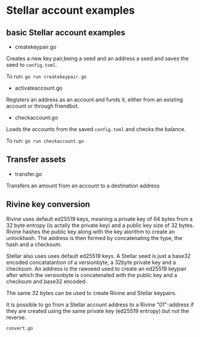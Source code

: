 # Stellar account examples

## basic Stellar account examples

- createkeypair.go

Creates a new key pair,being a seed and an address a seed and  saves the seed to `config.toml`.

To run:
`go run createkeypair.go`

- activateaccount.go

Registers an address as an  account and funds it, either from an existing account or through friendbot.

- checkaccount.go

Loads the accounts from the saved `config.toml` and checks the balance.

To run:
`go run checkaccount.go`

## Transfer assets

- transfer.go

Transfers an amount from an account to a destination address

## Rivine key conversion

Rivine uses default ed25519 keys, meaning a private key of 64 bytes from a 32 byte entropy (is actally the private key) and a public key size of 32 bytes.
Rivine hashes the public key along with the key alorithm to create an unlockhash. The address is then formed by concatenating the type, the hash and a checksum.

Stellar also uses uses default ed25519 keys.
A Stellar seed is just a base32 encoded concatatantion of a versionbyte, a 32byte private key and a checksum.
An address is the rawseed used to create an ed25519 keypair after which the versionbyte is concatenated with the public key and a checksum and base32 encoded.

The same 32 bytes can be used to create Rivine and Stellar keypairs.

It is possible to go from a Stellar account address to a Rivine "01"-address if they are created using the same private key (ed25519 entropy) but not the reverse.

`convert.go`
